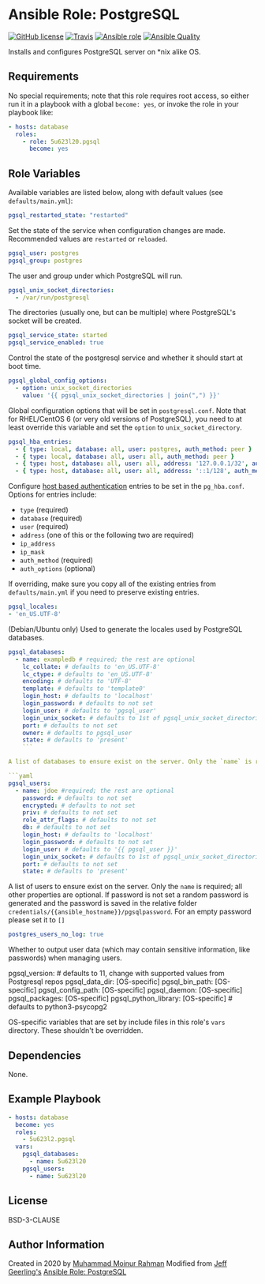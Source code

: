 # Ansible Role: PostgreSQL
[![GitHub license](https://img.shields.io/github/license/5u623l20/ansible-role-pgsql)](https://github.com/5u623l20/ansible-role-pgsql/blob/master/LICENSE)
[![Travis](https://img.shields.io/travis/5u623l20/ansible-role-pgsql)](https://travis-ci.org/5u623l20/ansible-role-pgsql)
[![Ansible role](https://img.shields.io/ansible/role/47595)](https://galaxy.ansible.com/5u623l20/pgsql)
[![Ansible Quality](https://img.shields.io/ansible/quality/47595)](https://galaxy.ansible.com/5u623l20/pgsql)

Installs and configures PostgreSQL server on *nix alike OS.

## Requirements

No special requirements; note that this role requires root access, so either run it in a playbook with a global `become: yes`, or invoke the role in your playbook like:

```yaml
- hosts: database
  roles:
    - role: 5u623l20.pgsql
      become: yes
```

## Role Variables

Available variables are listed below, along with default values (see `defaults/main.yml`):

```yaml
pgsql_restarted_state: "restarted"
```

Set the state of the service when configuration changes are made. Recommended values are `restarted` or `reloaded`.


```yaml
pgsql_user: postgres
pgsql_group: postgres
```

The user and group under which PostgreSQL will run.

```yaml
pgsql_unix_socket_directories:
  - /var/run/postgresql
```

The directories (usually one, but can be multiple) where PostgreSQL's socket will be created.

```yaml
pgsql_service_state: started
pgsql_service_enabled: true
```

Control the state of the postgresql service and whether it should start at boot time.

```yaml
pgsql_global_config_options:
  - option: unix_socket_directories
    value: '{{ pgsql_unix_socket_directories | join(",") }}'
```

Global configuration options that will be set in `postgresql.conf`. Note that for RHEL/CentOS 6 (or very old versions of PostgreSQL), you need to at least override this variable and set the `option` to `unix_socket_directory`.

```yaml
pgsql_hba_entries:
  - { type: local, database: all, user: postgres, auth_method: peer }
  - { type: local, database: all, user: all, auth_method: peer }
  - { type: host, database: all, user: all, address: '127.0.0.1/32', auth_method: md5 }
  - { type: host, database: all, user: all, address: '::1/128', auth_method: md5 }
```

Configure [host based authentication](https://www.postgresql.org/docs/current/static/auth-pg-hba-conf.html) entries to be set in the `pg_hba.conf`. Options for entries include:

- `type` (required)
- `database` (required)
- `user` (required)
- `address` (one of this or the following two are required)
- `ip_address`
- `ip_mask`
- `auth_method` (required)
- `auth_options` (optional)

If overriding, make sure you copy all of the existing entries from `defaults/main.yml` if you need to preserve existing entries.

```yaml
pgsql_locales:
- 'en_US.UTF-8'
```

(Debian/Ubuntu only) Used to generate the locales used by PostgreSQL databases.

```yaml
pgsql_databases:
  - name: exampledb # required; the rest are optional
    lc_collate: # defaults to 'en_US.UTF-8'
    lc_ctype: # defaults to 'en_US.UTF-8'
    encoding: # defaults to 'UTF-8'
    template: # defaults to 'template0'
    login_host: # defaults to 'localhost'
    login_password: # defaults to not set
    login_user: # defaults to 'pgsql_user'
    login_unix_socket: # defaults to 1st of pgsql_unix_socket_directories
    port: # defaults to not set
    owner: # defaults to pgsql_user
    state: # defaults to 'present'
    ```

A list of databases to ensure exist on the server. Only the `name` is required; all other properties are optional.

```yaml
pgsql_users:
  - name: jdoe #required; the rest are optional
    password: # defaults to not set
    encrypted: # defaults to not set
    priv: # defaults to not set
    role_attr_flags: # defaults to not set
    db: # defaults to not set
    login_host: # defaults to 'localhost'
    login_password: # defaults to not set
    login_user: # defaults to '{{ pgsql_user }}'
    login_unix_socket: # defaults to 1st of pgsql_unix_socket_directories
    port: # defaults to not set
    state: # defaults to 'present'
```

A list of users to ensure exist on the server. Only the `name` is required; all other properties are optional. If password is not set a random password is generated and the password is saved in the relative folder `credentials/{{ansible_hostname}}/pgsqlpassword`. For an empty password please set it to `[]`

```yaml
postgres_users_no_log: true
```

Whether to output user data (which may contain sensitive information, like passwords) when managing users.

pgsql_version: # defaults to 11, change with supported values from Postgresql repos
pgsql_data_dir: [OS-specific]
pgsql_bin_path: [OS-specific]
pgsql_config_path: [OS-specific]
pgsql_daemon: [OS-specific]
pgsql_packages: [OS-specific]
pgsql_python_library: [OS-specific] # defaults to python3-psycopg2

OS-specific variables that are set by include files in this role's `vars` directory. These shouldn't be overridden.

## Dependencies

None.

## Example Playbook

```yaml
- hosts: database
  become: yes
  roles:
    - 5u623l2.pgsql
  vars:
    pgsql_databases:
      - name: 5u623l20
    pgsql_users:
      - name: 5u623l20
```

## License

BSD-3-CLAUSE

## Author Information

Created in 2020 by [Muhammad Moinur Rahman](https://bofh.am)
Modified from [Jeff Geerling's](https://www.jeffgeerling.com/) [Ansible Role: PostgreSQL](https://github.com/geerlingguy/ansible-role-postgresql/)

